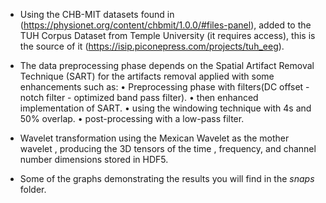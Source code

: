 - Using the CHB-MIT datasets found in (https://physionet.org/content/chbmit/1.0.0/#files-panel), added to the TUH Corpus Dataset from Temple University (it requires access), this is the source of it (https://isip.piconepress.com/projects/tuh_eeg).

- The data preprocessing phase depends on the Spatial Artifact Removal Technique (SART) for the artifacts removal applied with some enhancements such as:
  •  Preprocessing phase with filters(DC offset - notch filter - optimized band pass filter).
  •  then enhanced implementation of SART.
  •  using the windowing technique with 4s and 50% overlap.
  • post-processing with a low-pass filter.

- Wavelet transformation using the Mexican Wavelet as the mother wavelet , producing the 3D tensors of the time , frequency, and channel number dimensions stored in HDF5.

- Some of the graphs demonstrating the results you will find in the *snaps* folder.


